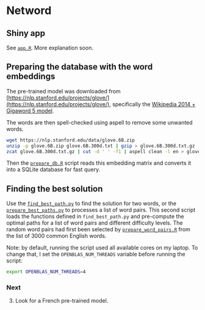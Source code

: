 # Netword 

## Shiny app

See [`app.R`](app.R).
More explanation soon.

## Preparing the database with the word embeddings

The pre-trained model was downloaded from [https://nlp.stanford.edu/projects/glove/](https://nlp.stanford.edu/projects/glove/), specifically the [Wikipedia 2014 + Gigaword 5 model](https://nlp.stanford.edu/data/glove.6B.zip).

The words are then spell-checked using aspell to remove some unwanted words.

```sh
wget https://nlp.stanford.edu/data/glove.6B.zip
unzip -p glove.6B.zip glove.6B.300d.txt | gzip > glove.6B.300d.txt.gz
zcat glove.6B.300d.txt.gz | cut -d ' ' -f1 | aspell clean -l en > glove.6B.300d.spellchecked.txt
```

Then the [`prepare_db.R`](prepare_db.R) script reads this embedding matrix and converts it into a SQLite database for fast query.

## Finding the best solution

Use the [`find_best_path.py`](find_best_path.py) to find the solution for two words, or the [`prepare_best_paths.py`](prepare_best_paths.py) to processes a list of word pairs.
This second script loads the functions defined in `find_best_path.py` and pre-compute the optimal paths for a list of word pairs and different difficulty levels.
The random word pairs had first been selected by [`prepare_word_pairs.R`](prepare_word_pairs.R) from the list of 3000 common English words.

Note: by default, running the script used all available cores on my laptop. 
To change that, I set the `OPENBLAS_NUM_THREADS` variable before running the script: 

```sh
export OPENBLAS_NUM_THREADS=4
```

### Next

3. Look for a French pre-trained model.

